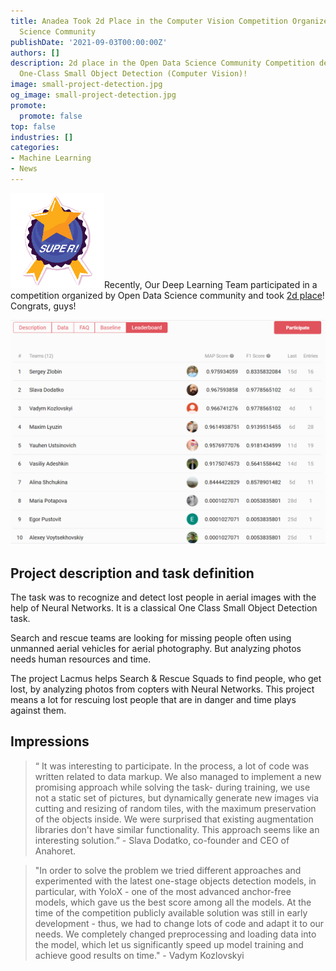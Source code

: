 ```yaml
---
title: Anadea Took 2d Place in the Computer Vision Competition Organized by Open Data
  Science Community
publishDate: '2021-09-03T00:00:00Z'
authors: []
description: 2d place in the Open Data Science Community Competition dedicated to
  One-Class Small Object Detection (Computer Vision)!
image: small-project-detection.jpg
og_image: small-project-detection.jpg
promote:
  promote: false
top: false
industries: []
categories:
- Machine Learning
- News
---
```

<script type="application/ld+json">
{
 "@context": "https://schema.org",
 "@type": "Article",
 "author": "Anadea",
 "name": "Anadea Took 2d Place in the Computer Vision Competition Organized by Open Data Science Community"
}
</script>

<img src="super.png" class="float-left" width='150'>Recently, Our Deep Learning Team participated in a competition organized by Open Data Science community and took <a href="https://ods.ai/tracks/ml4sg-df2021/competitions/lacmus-cvc-soc2021/leaderboard" rel="nofollow" target="_blank">2d place</a>! Congrats, guys! 


![leaderboard_1.png](leaderboard_1.png)

## Project description and task definition

The task was to recognize and detect lost people in aerial images with the help of Neural Networks. It is a classical One Class Small Object Detection task.

Search and rescue teams are looking for missing people often using unmanned aerial vehicles for aerial photography. But analyzing photos needs human resources and time.

The project Lacmus helps Search & Rescue Squads to find people, who get lost, by analyzing photos from copters with Neural Networks. This project means a lot for rescuing lost people that are in danger and time plays against them.

## Impressions

>“ It was interesting to participate. In the process, a lot of code was written related to data markup. We also managed to implement a new promising approach while solving the task- during training, we use not a static set of pictures, but dynamically generate new images via cutting and resizing of random tiles, with the maximum preservation of the objects inside. We were surprised that existing augmentation libraries don't have similar functionality. This approach seems like an interesting solution.” - Slava Dodatko, co-founder and CEO of Anahoret.


>"In order to solve the problem we tried different approaches and experimented with the latest one-stage objects detection models, in particular, with YoloX - one of the most advanced anchor-free models, which gave us the best score among all the models. At the time of the competition publicly available solution was still in early development - thus, we had to change lots of code and adapt it to our needs. We completely changed preprocessing and loading data into the model, which let us significantly speed up model training and achieve good results on time." - Vadym Kozlovskyi

